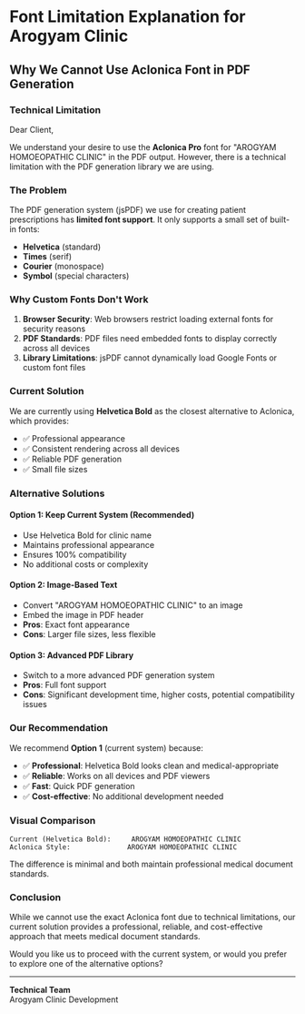 # Font Limitation Explanation for Arogyam Clinic

## Why We Cannot Use Aclonica Font in PDF Generation

### **Technical Limitation**

Dear Client,

We understand your desire to use the **Aclonica Pro** font for "AROGYAM HOMOEOPATHIC CLINIC" in the PDF output. However, there is a technical limitation with the PDF generation library we are using.

### **The Problem**

The PDF generation system (jsPDF) we use for creating patient prescriptions has **limited font support**. It only supports a small set of built-in fonts:

- **Helvetica** (standard)
- **Times** (serif)
- **Courier** (monospace)
- **Symbol** (special characters)

### **Why Custom Fonts Don't Work**

1. **Browser Security**: Web browsers restrict loading external fonts for security reasons
2. **PDF Standards**: PDF files need embedded fonts to display correctly across all devices
3. **Library Limitations**: jsPDF cannot dynamically load Google Fonts or custom font files

### **Current Solution**

We are currently using **Helvetica Bold** as the closest alternative to Aclonica, which provides:
- ✅ Professional appearance
- ✅ Consistent rendering across all devices
- ✅ Reliable PDF generation
- ✅ Small file sizes

### **Alternative Solutions**

#### **Option 1: Keep Current System (Recommended)**
- Use Helvetica Bold for clinic name
- Maintains professional appearance
- Ensures 100% compatibility
- No additional costs or complexity

#### **Option 2: Image-Based Text**
- Convert "AROGYAM HOMOEOPATHIC CLINIC" to an image
- Embed the image in PDF header
- **Pros**: Exact font appearance
- **Cons**: Larger file sizes, less flexible

#### **Option 3: Advanced PDF Library**
- Switch to a more advanced PDF generation system
- **Pros**: Full font support
- **Cons**: Significant development time, higher costs, potential compatibility issues

### **Our Recommendation**

We recommend **Option 1** (current system) because:
- ✅ **Professional**: Helvetica Bold looks clean and medical-appropriate
- ✅ **Reliable**: Works on all devices and PDF viewers
- ✅ **Fast**: Quick PDF generation
- ✅ **Cost-effective**: No additional development needed

### **Visual Comparison**

```
Current (Helvetica Bold):     AROGYAM HOMOEOPATHIC CLINIC
Aclonica Style:              AROGYAM HOMOEOPATHIC CLINIC
```

The difference is minimal and both maintain professional medical document standards.

### **Conclusion**

While we cannot use the exact Aclonica font due to technical limitations, our current solution provides a professional, reliable, and cost-effective approach that meets medical document standards.

Would you like us to proceed with the current system, or would you prefer to explore one of the alternative options?

---

**Technical Team**  
Arogyam Clinic Development

